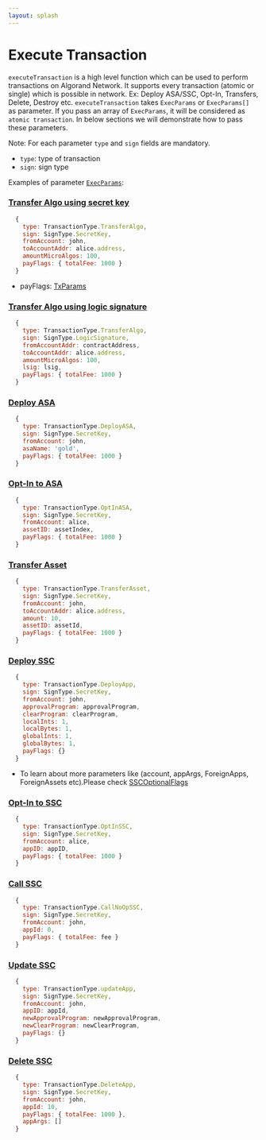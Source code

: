 ```yaml
---
layout: splash
---
```


# Execute Transaction

`executeTransaction` is a high level function which can be used to perform transactions on Algorand Network. It supports every transaction (atomic or single) which is possible in network. Ex: Deploy ASA/SSC, Opt-In, Transfers, Delete, Destroy etc. `executeTransaction` takes `ExecParams` or `ExecParams[]` as parameter.
If you pass an array of `ExecParams`, it will be considered as `atomic transaction`.
In below sections we will demonstrate how to pass these parameters.

Note: For each parameter `type` and `sign` fields are mandatory.
  - `type`: type of transaction
  - `sign`: sign type

Examples of parameter [`ExecParams`](https://algobuilder.dev/api/algob/modules/runtime.types.html#execparams):
### [Transfer Algo using secret key](https://algobuilder.dev/api/algob/modules/runtime.types.html#algotransferparam)

```js
  {
    type: TransactionType.TransferAlgo,
    sign: SignType.SecretKey,
    fromAccount: john,
    toAccountAddr: alice.address,
    amountMicroAlgos: 100,
    payFlags: { totalFee: 1000 }
  }
```
- payFlags: [TxParams](https://algobuilder.dev/api/algob/interfaces/runtime.types.txparams.html)

### [Transfer Algo using logic signature](https://algobuilder.dev/api/algob/modules/runtime.types.html#algotransferparam)

```js
  {
    type: TransactionType.TransferAlgo,
    sign: SignType.LogicSignature,
    fromAccountAddr: contractAddress,
    toAccountAddr: alice.address,
    amountMicroAlgos: 100,
    lsig: lsig,
    payFlags: { totalFee: 1000 }
  }
```

### [Deploy ASA](https://algobuilder.dev/api/algob/modules/runtime.types.html#deployasaparam)

```js
  {
    type: TransactionType.DeployASA,
    sign: SignType.SecretKey,
    fromAccount: john,
    asaName: 'gold',
    payFlags: { totalFee: 1000 }
  }
```

### [Opt-In to ASA](https://algobuilder.dev/api/algob/modules/runtime.types.html#optinasaparam)

```js
  {
    type: TransactionType.OptInASA,
    sign: SignType.SecretKey,
    fromAccount: alice,
    assetID: assetIndex,
    payFlags: { totalFee: 1000 }
  }
```

### [Transfer Asset](https://algobuilder.dev/api/algob/modules/runtime.types.html#assettransferparam)

```js
  {
    type: TransactionType.TransferAsset,
    sign: SignType.SecretKey,
    fromAccount: john,
    toAccountAddr: alice.address,
    amount: 10,
    assetID: assetId,
    payFlags: { totalFee: 1000 }
  }
```

### [Deploy SSC](https://algobuilder.dev/api/algob/modules/runtime.types.html#deployAppParam)

```js
  {
    type: TransactionType.DeployApp,
    sign: SignType.SecretKey,
    fromAccount: john,
    approvalProgram: approvalProgram,
    clearProgram: clearProgram,
    localInts: 1,
    localBytes: 1,
    globalInts: 1,
    globalBytes: 1,
    payFlags: {}
  }
```
- To learn about more parameters like (account, appArgs, ForeignApps, ForeignAssets etc).Please check [SSCOptionalFlags](https://algobuilder.dev/api/algob/interfaces/runtime.types.sscoptionalflags.html)

### [Opt-In to SSC](https://algobuilder.dev/api/algob/modules/runtime.types.html#optinsscparam)

```js
  {
    type: TransactionType.OptInSSC,
    sign: SignType.SecretKey,
    fromAccount: alice,
    appID: appID,
    payFlags: { totalFee: 1000 }
  }
```

### [Call SSC](https://algobuilder.dev/api/algob/modules/runtime.types.html#ssccallsparam)

```js
  {
    type: TransactionType.CallNoOpSSC,
    sign: SignType.SecretKey,
    fromAccount: john,
    appId: 0,
    payFlags: { totalFee: fee }
  }
```

### [Update SSC](https://algobuilder.dev/api/algob/modules/runtime.types.html#updateAppparam)

```js
  {
    type: TransactionType.updateApp,
    sign: SignType.SecretKey,
    fromAccount: john,
    appID: appId,
    newApprovalProgram: newApprovalProgram,
    newClearProgram: newClearProgram,
    payFlags: {}
  }
```

### [Delete SSC](https://algobuilder.dev/api/algob/modules/runtime.types.html#ssccallsparam)

```js
  {
    type: TransactionType.DeleteApp,
    sign: SignType.SecretKey,
    fromAccount: john,
    appId: 10,
    payFlags: { totalFee: 1000 },
    appArgs: []
  }
```
